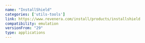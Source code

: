 ```yaml
---
name: "InstallShield"
categories: ['utils-tools']
link: https://www.revenera.com/install/products/installshield
compatibility: emulation
versionFrom: "29"
type: applications
---
```


